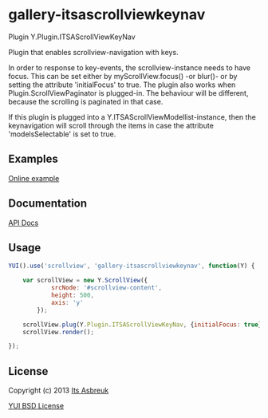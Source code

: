 gallery-itsascrollviewkeynav
============================


Plugin Y.Plugin.ITSAScrollViewKeyNav


Plugin that enables scrollview-navigation with keys.

In order to response to key-events, the scrollview-instance needs to have focus. This can be set either by myScrollView.focus() -or blur()-
or by setting the attribute 'initialFocus' to true. The plugin also works when Plugin.ScrollViewPaginator is plugged-in. The behaviour will be
different, because the scrolling is paginated in that case.


If this plugin is plugged into a Y.ITSAScrollViewModellist-instance, then the keynavigation will scroll through the items in case
the attribute 'modelsSelectable' is set to true.


Examples
--------
[Online example](http://projects.itsasbreuk.nl/examples/itsascrollviewkeynav/index.html)

Documentation
--------------
[API Docs](http://projects.itsasbreuk.nl/apidocs/classes/ITSAScrollViewKeyNav.html)

Usage
-----

```js
YUI().use('scrollview', 'gallery-itsascrollviewkeynav', function(Y) {

    var scrollView = new Y.ScrollView({
            srcNode: '#scrollview-content',
            height: 500,
            axis: 'y'
        });

    scrollView.plug(Y.Plugin.ITSAScrollViewKeyNav, {initialFocus: true});
    scrollView.render();

});
```

License
-------

Copyright (c) 2013 [Its Asbreuk](http://http://itsasbreuk.nl)

[YUI BSD License](http://developer.yahoo.com/yui/license.html)
